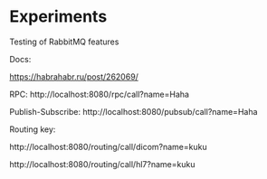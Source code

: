 # Experiments
Testing of RabbitMQ features

Docs:

https://habrahabr.ru/post/262069/

RPC: http://localhost:8080/rpc/call?name=Haha

Publish-Subscribe: http://localhost:8080/pubsub/call?name=Haha

Routing key:

http://localhost:8080/routing/call/dicom?name=kuku

http://localhost:8080/routing/call/hl7?name=kuku
